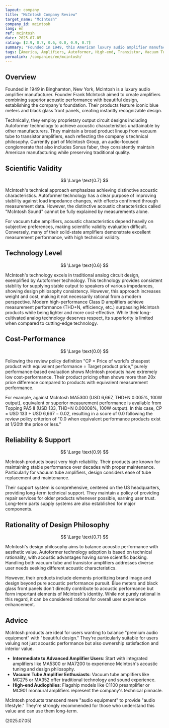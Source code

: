 ```yaml
---
layout: company
title: "McIntosh Company Review"
target_name: "McIntosh"
company_id: mcintosh
lang: en
ref: mcintosh
date: 2025-07-05
rating: [2.9, 0.7, 0.6, 0.0, 0.9, 0.7]
summary: "Founded in 1949, this American luxury audio amplifier manufacturer is known for its iconic design featuring blue meters and black glass front panels, along with extensive amplifier technology from tubes to transistors. While possessing Autoformer technology and proprietary output circuit designs, equivalent or superior performance products exist at 1/20th the price or less, resulting in minimum cost-performance rating per review policy. A brand for users who prioritize brand value and design."
tags: [America, Amplifiers, Autoformer, High-end, Transistor, Vacuum Tube]
permalink: /companies/en/mcintosh/
---
```

## Overview

Founded in 1949 in Binghamton, New York, McIntosh is a luxury audio amplifier manufacturer. Founder Frank McIntosh aimed to create amplifiers combining superior acoustic performance with beautiful design, establishing the company's foundation. Their products feature iconic blue meters and black glass front panels, creating instantly recognizable design.

Technically, they employ proprietary output circuit designs including Autoformer technology to achieve acoustic characteristics unattainable by other manufacturers. They maintain a broad product lineup from vacuum tube to transistor amplifiers, each reflecting the company's technical philosophy. Currently part of McIntosh Group, an audio-focused conglomerate that also includes Sonus faber, they consistently maintain American manufacturing while preserving traditional quality.

## Scientific Validity

$$ \Large \text{0.7} $$

McIntosh's technical approach emphasizes achieving distinctive acoustic characteristics. Autoformer technology has a clear purpose of improving stability against load impedance changes, with effects confirmed through measurement data. However, the distinctive acoustic characteristics called "McIntosh Sound" cannot be fully explained by measurements alone.

For vacuum tube amplifiers, acoustic characteristics depend heavily on subjective preferences, making scientific validity evaluation difficult. Conversely, many of their solid-state amplifiers demonstrate excellent measurement performance, with high technical validity.

## Technology Level

$$ \Large \text{0.6} $$

McIntosh's technology excels in traditional analog circuit design, exemplified by Autoformer technology. This technology provides consistent stability for supplying stable output to speakers of various impedances, showing design philosophy consistency. However, this approach increases weight and cost, making it not necessarily rational from a modern perspective. Modern high-performance Class D amplifiers achieve measurement performance (THD+N, efficiency, etc.) surpassing McIntosh products while being lighter and more cost-effective. While their long-cultivated analog technology deserves respect, its superiority is limited when compared to cutting-edge technology.

## Cost-Performance

$$ \Large \text{0.0} $$

Following the review policy definition "CP = Price of world's cheapest product with equivalent performance ÷ Target product price," purely performance-based evaluation shows McIntosh products have extremely low cost-performance. Their product pricing often shows more than 20x price difference compared to products with equivalent measurement performance.

For example, against McIntosh MA5300 (USD 6,667, THD+N 0.005%, 100W output), equivalent or superior measurement performance is available from Topping PA5 II (USD 133, THD+N 0.00008%, 100W output). In this case, CP = USD 133 ÷ USD 6,667 = 0.02, resulting in a score of 0.0 following the review policy criterion of "0.0 when equivalent performance products exist at 1/20th the price or less."

## Reliability & Support

$$ \Large \text{0.9} $$

McIntosh products boast very high reliability. Their products are known for maintaining stable performance over decades with proper maintenance. Particularly for vacuum tube amplifiers, design considers ease of tube replacement and maintenance.

Their support system is comprehensive, centered on the US headquarters, providing long-term technical support. They maintain a policy of providing repair services for older products whenever possible, earning user trust. Long-term parts supply systems are also established for major components.

## Rationality of Design Philosophy

$$ \Large \text{0.7} $$

McIntosh's design philosophy aims to balance acoustic performance with aesthetic value. Autoformer technology adoption is based on technical rationality, with acoustic advantages having some scientific backing. Handling both vacuum tube and transistor amplifiers addresses diverse user needs seeking different acoustic characteristics.

However, their products include elements prioritizing brand image and design beyond pure acoustic performance pursuit. Blue meters and black glass front panels don't directly contribute to acoustic performance but form important elements of McIntosh's identity. While not purely rational in this regard, it can be considered rational for overall user experience enhancement.

## Advice

McIntosh products are ideal for users wanting to balance "premium audio equipment" with "beautiful design." They're particularly suitable for users valuing not just acoustic performance but also ownership satisfaction and interior value.

- **Intermediate to Advanced Amplifier Users**: Start with integrated amplifiers like MA5300 or MA7200 to experience McIntosh's acoustic tuning and design philosophy.
- **Vacuum Tube Amplifier Enthusiasts**: Vacuum tube amplifiers like MC275 or MA352 offer traditional technology and sound experience.
- **High-end Audiophiles**: Flagship models like C1100 preamplifier or MC901 monaural amplifiers represent the company's technical pinnacle.

McIntosh products transcend mere "audio equipment" to provide "audio lifestyle." They're strongly recommended for those who understand this value and can use them long-term.

(2025.07.05)
